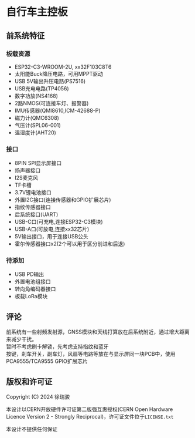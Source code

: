 # 自行车主控板

## 前系统特征
### 板载资源
- ESP32-C3-WROOM-2U, xx32F103C8T6
- 太阳能Buck降压电路，可用MPPT驱动
- USB 5V输出升压电路(PS7516)
- USB充电电路(TP4056)
- 数字功放(NS4168)
- 2路NMOS(可连接车灯、报警器)
- IMU传感器(QMI8610,ICM-42688-P)
- 磁力计(QMC6308)
- 气压计(SPL06-001)
- 温湿度计(AHT20)

### 接口
- 8PIN SPI显示屏接口
- 扬声器接口
- I2S麦克风
- TF卡槽
- 3.7V锂电池接口
- 外置I2C接口(连接传感器和GPIO扩展芯片)
- 指纹传感器接口
- 后系统接口(UART)
- USB-C口(可充电,连接ESP32-C3模块)
- USB-A口(可放电,连接xx32芯片)
- 5V输出接口，用于连接USB公头
- 霍尔传感器接口x2(2个可以用于区分前进和后退)

### 待添加
- USB PD输出
- 外置电池组接口
- 转向角编码器接口
- 板载LoRa模块

## 评论
前系统有一些射频发射源，GNSS模块和天线打算放在后系统附近，通过增大距离来减少干扰。  
暂时不考虑刷卡解锁，先考虑支持指纹和蓝牙  
按键，刹车开关，副车灯，风扇等电路等放在与显示屏同一块PCB中，使用PCA9555/TCA9555 GPIO扩展芯片  

## 版权和许可证
Copyright (C) 2024 徐瑞骏

本设计以CERN开放硬件许可证第二版强互惠授权(CERN Open Hardware Licence Version 2 - Strongly Reciprocal)，许可证文件位于`LICENSE.txt`

本设计不提供任何保证
